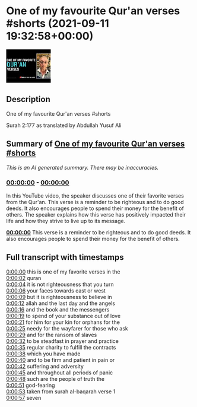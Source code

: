 # One of my favourite Qur'an verses #shorts (2021-09-11 19:32:58+00:00)

![alt One of my favourite Qur'an verses #shorts](lchWCxl_wxw.jpg "One of my favourite Qur'an verses #shorts")

## Description

One of my favourite Qur'an verses #shorts

Surah 2:177 as translated by Abdullah Yusuf Ali

## Summary of [One of my favourite Qur'an verses #shorts](https://www.youtube.com/watch?v=lchWCxl_wxw)


*This is an AI generated summary. There may be inaccuracies. [](/)*

### [00:00:00](https://www.youtube.com/watch?v=lchWCxl_wxw&t=0) - [00:00:00](https://www.youtube.com/watch?v=lchWCxl_wxw&t=0)

In this YouTube video, the speaker discusses one of their favorite verses from the Qur'an. This verse is a reminder to be righteous and to do good deeds. It also encourages people to spend their money for the benefit of others. The speaker explains how this verse has positively impacted their life and how they strive to live up to its message.

**[00:00:00](https://www.youtube.com/watch?v=lchWCxl_wxw&t=0)** This verse is a reminder to be righteous and to do good deeds. It also encourages people to spend their money for the benefit of others.

## Full transcript with timestamps

[0:00:00](https://youtu.be/lchWCxl_wxw?t=0) this is one of my favorite verses in the  
[0:00:02](https://youtu.be/lchWCxl_wxw?t=2) quran  
[0:00:04](https://youtu.be/lchWCxl_wxw?t=4) it is not righteousness that you turn  
[0:00:06](https://youtu.be/lchWCxl_wxw?t=6) your faces towards east or west  
[0:00:09](https://youtu.be/lchWCxl_wxw?t=9) but it is righteousness to believe in  
[0:00:12](https://youtu.be/lchWCxl_wxw?t=12) allah and the last day and the angels  
[0:00:16](https://youtu.be/lchWCxl_wxw?t=16) and the book and the messengers  
[0:00:19](https://youtu.be/lchWCxl_wxw?t=19) to spend of your substance out of love  
[0:00:21](https://youtu.be/lchWCxl_wxw?t=21) for him for your kin for orphans for the  
[0:00:25](https://youtu.be/lchWCxl_wxw?t=25) needy for the wayfarer for those who ask  
[0:00:29](https://youtu.be/lchWCxl_wxw?t=29) and for the ransom of slaves  
[0:00:32](https://youtu.be/lchWCxl_wxw?t=32) to be steadfast in prayer and practice  
[0:00:35](https://youtu.be/lchWCxl_wxw?t=35) regular charity to fulfill the contracts  
[0:00:38](https://youtu.be/lchWCxl_wxw?t=38) which you have made  
[0:00:40](https://youtu.be/lchWCxl_wxw?t=40) and to be firm and patient in pain or  
[0:00:42](https://youtu.be/lchWCxl_wxw?t=42) suffering and adversity  
[0:00:45](https://youtu.be/lchWCxl_wxw?t=45) and throughout all periods of panic  
[0:00:48](https://youtu.be/lchWCxl_wxw?t=48) such are the people of truth the  
[0:00:51](https://youtu.be/lchWCxl_wxw?t=51) god-fearing  
[0:00:53](https://youtu.be/lchWCxl_wxw?t=53) taken from surah al-baqarah verse 1  
[0:00:57](https://youtu.be/lchWCxl_wxw?t=57) seven  
